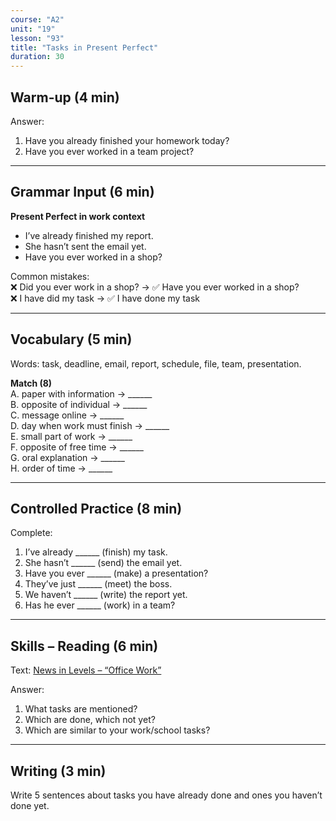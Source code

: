 ```yaml
---
course: "A2"
unit: "19"
lesson: "93"
title: "Tasks in Present Perfect"
duration: 30
---
```


## Warm-up (4 min)
Answer:
1. Have you already finished your homework today?  
2. Have you ever worked in a team project?  

-------

## Grammar Input (6 min)
**Present Perfect in work context**  
- I’ve already finished my report.  
- She hasn’t sent the email yet.  
- Have you ever worked in a shop?  

Common mistakes:  
❌ Did you ever work in a shop? → ✅ Have you ever worked in a shop?  
❌ I have did my task → ✅ I have done my task  

-------

## Vocabulary (5 min)
Words: task, deadline, email, report, schedule, file, team, presentation.  

**Match (8)**  
A. paper with information → ______  
B. opposite of individual → ______  
C. message online → ______  
D. day when work must finish → ______  
E. small part of work → ______  
F. opposite of free time → ______  
G. oral explanation → ______  
H. order of time → ______  

-------

## Controlled Practice (8 min)
Complete:  
1. I’ve already ______ (finish) my task.  
2. She hasn’t ______ (send) the email yet.  
3. Have you ever ______ (make) a presentation?  
4. They’ve just ______ (meet) the boss.  
5. We haven’t ______ (write) the report yet.  
6. Has he ever ______ (work) in a team?  

-------

## Skills – Reading (6 min)
Text: [News in Levels – “Office Work”](https://www.newsinlevels.com/)  

Answer:  
1. What tasks are mentioned?  
2. Which are done, which not yet?  
3. Which are similar to your work/school tasks?  

-------

## Writing (3 min)
Write 5 sentences about tasks you have already done and ones you haven’t done yet.
